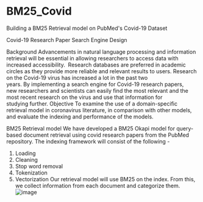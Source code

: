 # BM25_Covid
Building a BM25 Retrieval model on PubMed's Covid-19  Dataset

Covid-19 Research Paper Search Engine Design

Background
Advancements in natural language processing and information retrieval will be essential in allowing researchers to access data with increased accessibility. 
Research databases are preferred in academic circles as they provide more reliable and relevant results to users.
Research on the Covid-19 virus has increased a lot in the past two years. By implementing a search engine for Covid-19 research papers, new researchers and scientists can easily find the most relevant and the most recent research on the virus and use that information for studying further.
Objective
To examine the use of a domain-specific retrieval model in coronavirus literature, in comparison with other models, and evaluate the indexing and performance of the models.

BM25 Retrieval model
We have developed a BM25 Okapi model for query-based document retrieval using covid research papers from the PubMed repository. The indexing framework will consist of the following -
1. Loading
2. Cleaning
3. Stop word removal
4. Tokenization
5. Vectorization
Our retrieval model will use BM25 on the index. From this, we collect information from each document and categorize them.![image](https://user-images.githubusercontent.com/96502110/163998604-5ec6a81a-40c4-4fc6-94eb-77185c62458e.png)

